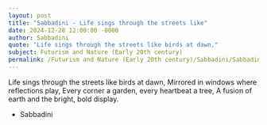 ```yaml
---
layout: post
title: "Sabbadini - Life sings through the streets like"
date: 2024-12-28 12:00:00 -0000
author: Sabbadini
quote: "Life sings through the streets like birds at dawn,"
subject: Futurism and Nature (Early 20th century)
permalink: /Futurism and Nature (Early 20th century)/Sabbadini/Sabbadini - Life sings through the streets like
---
```


Life sings through the streets like birds at dawn,
Mirrored in windows where reflections play,
Every corner a garden, every heartbeat a tree,
A fusion of earth and the bright, bold display.

- Sabbadini
